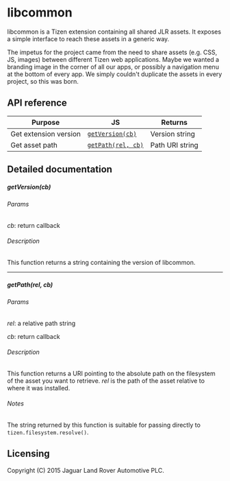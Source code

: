 libcommon
=========

libcommon is a Tizen extension containing all shared JLR assets. It exposes a
simple interface to reach these assets in a generic way.

The impetus for the project came from the need to share assets (e.g. CSS, JS,
images) between different Tizen web applications. Maybe we wanted a branding
image in the corner of all our apps, or possibly a navigation menu at the
bottom of every app. We simply couldn't duplicate the assets in every project,
so this was born.

API reference
-------------

| Purpose               | JS                      | Returns         |
| --------------------- | ----------------------- | --------------- |
| Get extension version | [`getVersion(cb)`][1]   | Version string  |
| Get asset path        | [`getPath(rel, cb)`][2] | Path URI string |

[1]: #getversioncb
[2]: #getpathrel-cb

Detailed documentation
----------------------

##### getVersion(cb)

###### Params

*cb*: return callback

###### Description

This function returns a string containing the version of libcommon.

* * *

##### getPath(rel, cb)

###### Params

*rel*: a relative path string

*cb*: return callback

###### Description

This function returns a URI pointing to the absolute path on the filesystem of
the asset you want to retrieve. *rel* is the path of the asset relative to
where it was installed.

###### Notes

The string returned by this function is suitable for passing directly to
`tizen.filesystem.resolve()`.

Licensing
---------

Copyright (C) 2015 Jaguar Land Rover Automotive PLC.
